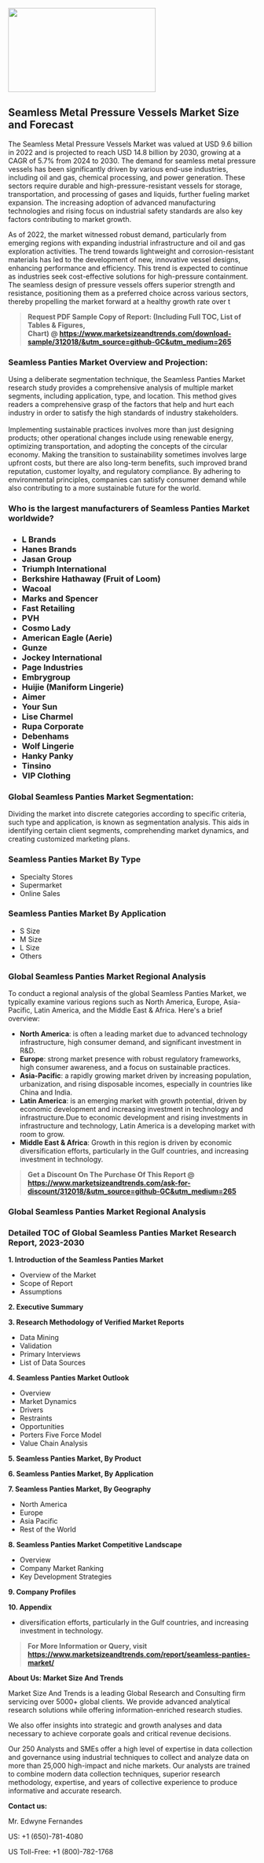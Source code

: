 <p><img class="alignnone size-medium wp-image-20088" src="https://ffe5etoiles.com/wp-content/uploads/2024/12/MST1-300x171.png" alt="" width="300" height="171" /></p><h2>Seamless Metal Pressure Vessels Market Size and Forecast</h2><p>The Seamless Metal Pressure Vessels Market was valued at USD 9.6 billion in 2022 and is projected to reach USD 14.8 billion by 2030, growing at a CAGR of 5.7% from 2024 to 2030. The demand for seamless metal pressure vessels has been significantly driven by various end-use industries, including oil and gas, chemical processing, and power generation. These sectors require durable and high-pressure-resistant vessels for storage, transportation, and processing of gases and liquids, further fueling market expansion. The increasing adoption of advanced manufacturing technologies and rising focus on industrial safety standards are also key factors contributing to market growth.</p><p>As of 2022, the market witnessed robust demand, particularly from emerging regions with expanding industrial infrastructure and oil and gas exploration activities. The trend towards lightweight and corrosion-resistant materials has led to the development of new, innovative vessel designs, enhancing performance and efficiency. This trend is expected to continue as industries seek cost-effective solutions for high-pressure containment. The seamless design of pressure vessels offers superior strength and resistance, positioning them as a preferred choice across various sectors, thereby propelling the market forward at a healthy growth rate over t</p><blockquote id="" class=""><strong>Request PDF Sample Copy of Report: (Including Full TOC, List of Tables &amp; Figures, Chart)&nbsp;@&nbsp;<strong><a href="https://www.marketsizeandtrends.com/download-sample/312018/&utm_source=github-GC&utm_medium=265" target="_blank">https://www.marketsizeandtrends.com/download-sample/312018/&utm_source=github-GC&utm_medium=265</a></strong></strong></blockquote><h3 id="" class="">Seamless Panties Market&nbsp;Overview and Projection:</h3><p id="" class="">Using a deliberate segmentation technique, the Seamless Panties Market research study provides a comprehensive analysis of multiple market segments, including application, type, and location. This method gives readers a comprehensive grasp of the factors that help and hurt each industry in order to satisfy the high standards of industry stakeholders. <br /> <br />Implementing sustainable practices involves more than just designing products; other operational changes include using renewable energy, optimizing transportation, and adopting the concepts of the circular economy. Making the transition to sustainability sometimes involves large upfront costs, but there are also long-term benefits, such improved brand reputation, customer loyalty, and regulatory compliance. By adhering to environmental principles, companies can satisfy consumer demand while also contributing to a more sustainable future for the world.</p><h3 id="" class="">Who is the largest manufacturers of&nbsp;Seamless Panties Market worldwide?</h3><h3 class=""><p><ul><li>L Brands </li><li> Hanes Brands </li><li> Jasan Group </li><li> Triumph International </li><li> Berkshire Hathaway (Fruit of Loom) </li><li> Wacoal </li><li> Marks and Spencer </li><li> Fast Retailing </li><li> PVH </li><li> Cosmo Lady </li><li> American Eagle (Aerie) </li><li> Gunze </li><li> Jockey International </li><li> Page Industries </li><li> Embrygroup </li><li> Huijie (Maniform Lingerie) </li><li> Aimer </li><li> Your Sun </li><li> Lise Charmel </li><li> Rupa Corporate </li><li> Debenhams </li><li> Wolf Lingerie </li><li> Hanky Panky </li><li> Tinsino </li><li> VIP Clothing</li></ul></p></h3><h3 id="" class="">Global&nbsp;Seamless Panties Market Segmentation:</h3><p id="" class="">Dividing the market into discrete categories according to specific criteria, such type and application, is known as segmentation analysis. This aids in identifying certain client segments, comprehending market dynamics, and creating customized marketing plans.</p><h3 id="" class="">Seamless Panties Market&nbsp;By Type</h3><p><p><ul><li>Specialty Stores</li><li> Supermarket</li><li> Online Sales</p></li></ul></p></p><h3 id="" class="">Seamless Panties Market&nbsp;By Application</h3><p class=""><p><ul><li>S Size</li><li> M Size</li><li> L Size</li><li> Others</li></ul></p></p><h3 id="" class="">Global Seamless Panties Market Regional Analysis</h3><p id="" class="">To conduct a regional analysis of the global Seamless Panties Market, we typically examine various regions such as North America, Europe, Asia-Pacific, Latin America, and the Middle East &amp; Africa. Here's a brief overview:</p><ul><li><strong>North America</strong>: is often a leading market due to advanced technology infrastructure, high consumer demand, and significant investment in R&amp;D.</li><li><strong>Europe</strong>: strong market presence with robust regulatory frameworks, high consumer awareness, and a focus on sustainable practices.</li><li><strong>Asia-Pacific</strong>: a rapidly growing market driven by increasing population, urbanization, and rising disposable incomes, especially in countries like China and India.</li><li><strong>Latin America</strong>: is an emerging market with growth potential, driven by economic development and increasing investment in technology and infrastructure.Due to economic development and rising investments in infrastructure and technology, Latin America is a developing market with room to grow.</li><li><strong>Middle East &amp; Africa</strong>: Growth in this region is driven by economic diversification efforts, particularly in the Gulf countries, and increasing investment in technology.</li></ul><blockquote id="" class=""><strong>Get a Discount On The Purchase Of This Report @ <strong><a href="https://www.marketsizeandtrends.com/ask-for-discount/312018/&utm_source=github-GC&utm_medium=265" target="_blank">https://www.marketsizeandtrends.com/ask-for-discount/312018/&utm_source=github-GC&utm_medium=265</a></strong></strong></blockquote><h3 id="" class="">Global Seamless Panties Market Regional Analysis</h3><h3 id="" class="">Detailed TOC of Global Seamless Panties Market Research Report, 2023-2030</h3><p id="" class=""><strong>1. Introduction of the Seamless Panties Market</strong></p><ul><li>Overview of the Market</li><li>Scope of Report</li><li>Assumptions</li></ul><p id="" class=""><strong>2. Executive Summary</strong></p><p id="" class=""><strong>3. Research Methodology of Verified Market Reports</strong></p><ul><li>Data Mining</li><li>Validation</li><li>Primary Interviews</li><li>List of Data Sources</li></ul><p id="" class=""><strong>4. Seamless Panties Market Outlook</strong></p><ul><li>Overview</li><li>Market Dynamics</li><li>Drivers</li><li>Restraints</li><li>Opportunities</li><li>Porters Five Force Model</li><li>Value Chain Analysis</li></ul><p id="" class=""><strong>5. Seamless Panties Market, By Product</strong></p><p id="" class=""><strong>6. Seamless Panties Market, By Application</strong></p><p id="" class=""><strong>7. Seamless Panties Market, By Geography</strong></p><ul><li>North America</li><li>Europe</li><li>Asia Pacific</li><li>Rest of the World</li></ul><p id="" class=""><strong>8. Seamless Panties Market Competitive Landscape</strong></p><ul><li>Overview</li><li>Company Market Ranking</li><li>Key Development Strategies</li></ul><p id="" class=""><strong>9. Company Profiles</strong></p><p id="" class=""><strong>10. Appendix</strong></p><ul><li>diversification efforts, particularly in the Gulf countries, and increasing investment in technology.</li></ul><blockquote id="" class=""><strong>For More Information or Query, visit <strong><strong><a href="https://www.marketsizeandtrends.com/report/seamless-panties-market/" target="_blank">https://www.marketsizeandtrends.com/report/seamless-panties-market/</a></strong></strong></strong></blockquote><p id="" class=""><strong>About Us: Market Size And Trends</strong></p><p id="" class="">Market Size And Trends is a leading Global Research and Consulting firm servicing over 5000+ global clients. We provide advanced analytical research solutions while offering information-enriched research studies.</p><p id="" class="">We also offer insights into strategic and growth analyses and data necessary to achieve corporate goals and critical revenue decisions.</p><p id="" class="">Our 250 Analysts and SMEs offer a high level of expertise in data collection and governance using industrial techniques to collect and analyze data on more than 25,000 high-impact and niche markets. Our analysts are trained to combine modern data collection techniques, superior research methodology, expertise, and years of collective experience to produce informative and accurate research.</p><p id="" class=""><strong>Contact us:</strong></p><p id="" class="">Mr. Edwyne Fernandes</p><p id="" class="">US: +1 (650)-781-4080</p><p id="" class="">US Toll-Free: +1 (800)-782-1768</p>
